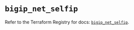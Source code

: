 # `bigip_net_selfip`

Refer to the Terraform Registry for docs: [`bigip_net_selfip`](https://registry.terraform.io/providers/f5networks/bigip/1.24.1/docs/resources/net_selfip).
